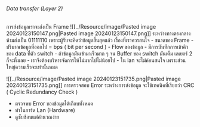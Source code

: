 ###### Data transfer (Layer 2)
การส่งข้อมูลเราจะส่งเป็น Frame 
![[../Resource/image/Pasted image 20240123150147.png|Pasted image 20240123150147.png]]
ระหว่างทางตรงกลางห้ามส่งเป็น  01111110 เพราะผู้รับจะคิดว่าข้อมูลสิ้นสุดแล้ว
เรื่องที่เราควรสนใจ
	- ขนาดของ Frame 
		- ปริมาณข้อมูลที่ออกไป = bps ( bit per second )
	- Flow ของข้อมูล
		- มีการบันทึกการเข้าคิวของ data ที่ตัว switch
		- ถ้าข้อมูลมันเข้ามาเร็วมาก ๆ จน Buffer ของ switch มันเต็ม เลเยอร์ 2 ก็จะทิ้งเลย
		- เราจึงต้องบริหารจัดการให้ไม่มากไปไม่น้อยไป
		- ใน lan จะไม่ค่อนสนใจ เพราะส่วนใหญ่ความเร็วจะเท่านั้นหมด

![[../Resource/image/Pasted image 20240123151735.png|Pasted image 20240123151735.png]]
การตรวจสอบ Error ระหว่างการส่งข้อมูล จะใช้เทคนิคที่เรียกว่า CRC ( Cyclic Redundancy Check )
- ตรวจพบ Error ของข้อมูลได้เกือบทั้งหมด
- ทำในการ์ด Lan (Hardware)
- ดูซับซ้อนแต่คำนวณง่าย